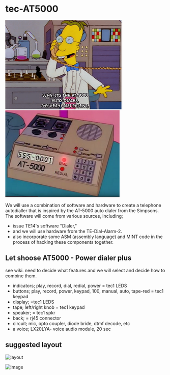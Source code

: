 # tec-AT5000

![](https://github.com/SteveJustin1963/tec-AT5000/blob/master/pics/mp1.png)
![](https://github.com/SteveJustin1963/tec-AT5000/blob/master/pics/mpad1.png)


We will use a combination of software and hardware to create a telephone autodialler that is inspired by the AT-5000 auto dialer from the Simpsons. The software will come from various sources, including; 
- issue TE14's software "Dialer," 
- and we will use hardware from the TE-Dial-Alarm-2. 
- also incorporate some ASM (assembly language) and MINT code in the process of hacking these components together.


## Let shoose AT5000 - Power dialer plus
see wiki. need to decide what features and we will select and decide how to combine them. 

- indicators; play, record, dial, redial, power = tec1 LEDS
- buttons; play, record, power, keypad, 100, manual, auto, tape-red = tec1 keypad 
- display; =tec1 LEDS
- tape; left/right knob = tec1 keypad
- speaker; = tec1 spkr
- back; = rj45 connector
- circuit; mic, opto coupler, diode bride, dtmf decode, etc 
- a voice; LX20LYA- voice audio module, 20 sec 


## suggested layout

![layout](https://user-images.githubusercontent.com/58069246/205056653-5459de57-910f-4eac-83e6-3f8193f32d24.png)

![image](https://user-images.githubusercontent.com/58069246/209416173-8975d636-3432-493c-9972-6893980a00f0.png)




